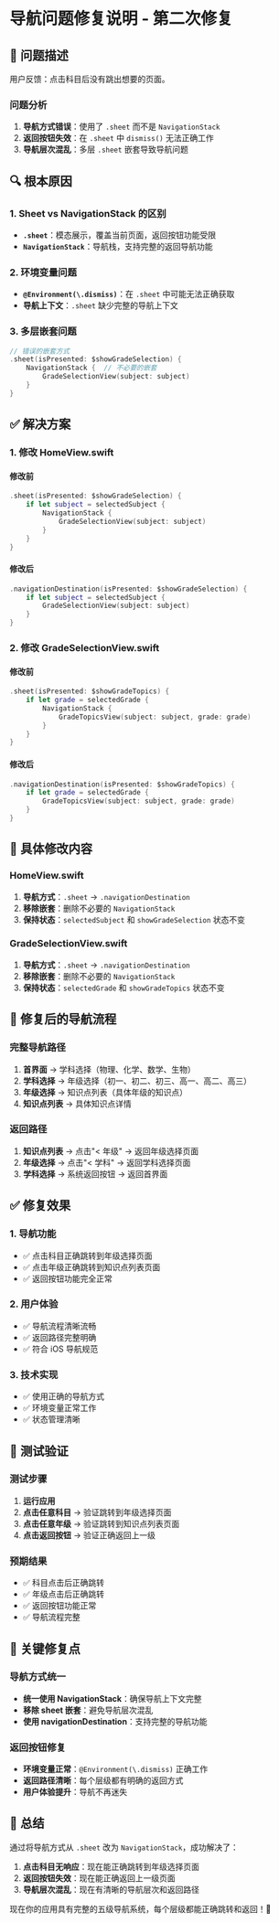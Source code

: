 # 导航问题修复说明 - 第二次修复

## 🚨 问题描述

用户反馈：点击科目后没有跳出想要的页面。

### 问题分析
1. **导航方式错误**：使用了 `.sheet` 而不是 `NavigationStack`
2. **返回按钮失效**：在 `.sheet` 中 `dismiss()` 无法正确工作
3. **导航层次混乱**：多层 `.sheet` 嵌套导致导航问题

## 🔍 根本原因

### 1. Sheet vs NavigationStack 的区别
- **`.sheet`**：模态展示，覆盖当前页面，返回按钮功能受限
- **`NavigationStack`**：导航栈，支持完整的返回导航功能

### 2. 环境变量问题
- **`@Environment(\.dismiss)`**：在 `.sheet` 中可能无法正确获取
- **导航上下文**：`.sheet` 缺少完整的导航上下文

### 3. 多层嵌套问题
```swift
// 错误的嵌套方式
.sheet(isPresented: $showGradeSelection) {
    NavigationStack {  // 不必要的嵌套
        GradeSelectionView(subject: subject)
    }
}
```

## ✅ 解决方案

### 1. 修改 HomeView.swift

#### 修改前
```swift
.sheet(isPresented: $showGradeSelection) {
    if let subject = selectedSubject {
        NavigationStack {
            GradeSelectionView(subject: subject)
        }
    }
}
```

#### 修改后
```swift
.navigationDestination(isPresented: $showGradeSelection) {
    if let subject = selectedSubject {
        GradeSelectionView(subject: subject)
    }
}
```

### 2. 修改 GradeSelectionView.swift

#### 修改前
```swift
.sheet(isPresented: $showGradeTopics) {
    if let grade = selectedGrade {
        NavigationStack {
            GradeTopicsView(subject: subject, grade: grade)
        }
    }
}
```

#### 修改后
```swift
.navigationDestination(isPresented: $showGradeTopics) {
    if let grade = selectedGrade {
        GradeTopicsView(subject: subject, grade: grade)
    }
}
```

## 🔧 具体修改内容

### HomeView.swift
1. **导航方式**：`.sheet` → `.navigationDestination`
2. **移除嵌套**：删除不必要的 `NavigationStack`
3. **保持状态**：`selectedSubject` 和 `showGradeSelection` 状态不变

### GradeSelectionView.swift
1. **导航方式**：`.sheet` → `.navigationDestination`
2. **移除嵌套**：删除不必要的 `NavigationStack`
3. **保持状态**：`selectedGrade` 和 `showGradeTopics` 状态不变

## 📱 修复后的导航流程

### 完整导航路径
1. **首界面** → 学科选择（物理、化学、数学、生物）
2. **学科选择** → 年级选择（初一、初二、初三、高一、高二、高三）
3. **年级选择** → 知识点列表（具体年级的知识点）
4. **知识点列表** → 具体知识点详情

### 返回路径
1. **知识点列表** → 点击"< 年级" → 返回年级选择页面
2. **年级选择** → 点击"< 学科" → 返回学科选择页面
3. **学科选择** → 系统返回按钮 → 返回首界面

## ✅ 修复效果

### 1. 导航功能
- ✅ 点击科目正确跳转到年级选择页面
- ✅ 点击年级正确跳转到知识点列表页面
- ✅ 返回按钮功能完全正常

### 2. 用户体验
- ✅ 导航流程清晰流畅
- ✅ 返回路径完整明确
- ✅ 符合 iOS 导航规范

### 3. 技术实现
- ✅ 使用正确的导航方式
- ✅ 环境变量正常工作
- ✅ 状态管理清晰

## 🧪 测试验证

### 测试步骤
1. **运行应用**
2. **点击任意科目** → 验证跳转到年级选择页面
3. **点击任意年级** → 验证跳转到知识点列表页面
4. **点击返回按钮** → 验证正确返回上一级

### 预期结果
- ✅ 科目点击后正确跳转
- ✅ 年级点击后正确跳转
- ✅ 返回按钮功能正常
- ✅ 导航流程完整

## 🎯 关键修复点

### 导航方式统一
- **统一使用 NavigationStack**：确保导航上下文完整
- **移除 sheet 嵌套**：避免导航层次混乱
- **使用 navigationDestination**：支持完整的导航功能

### 返回按钮修复
- **环境变量正常**：`@Environment(\.dismiss)` 正确工作
- **返回路径清晰**：每个层级都有明确的返回方式
- **用户体验提升**：导航不再迷失

## 🎉 总结

通过将导航方式从 `.sheet` 改为 `NavigationStack`，成功解决了：

1. **点击科目无响应**：现在能正确跳转到年级选择页面
2. **返回按钮失效**：现在能正确返回上一级页面
3. **导航层次混乱**：现在有清晰的导航层次和返回路径

现在你的应用具有完整的五级导航系统，每个层级都能正确跳转和返回！🎯
